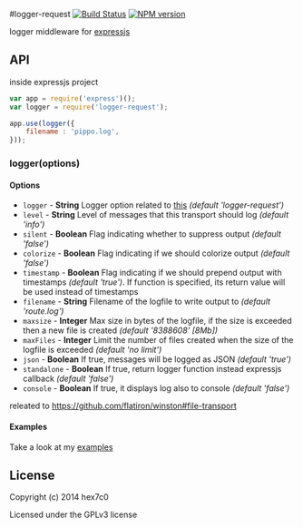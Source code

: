 #logger-request [![Build Status](https://travis-ci.org/hex7c0/logger-request.svg?branch=master)](https://travis-ci.org/hex7c0/logger-request) [![NPM version](https://badge.fury.io/js/logger-request.svg)](http://badge.fury.io/js/logger-request)

logger middleware for [expressjs](http://expressjs.com/)

## API

inside expressjs project
```js
var app = require('express')();
var logger = require('logger-request');

app.use(logger({
    filename : 'pippo.log',
}));
```

### logger(options)

#### Options

 - `logger` - **String** Logger option related to [this](https://github.com/flatiron/winston#working-with-multiple-loggers-in-winston) *(default 'logger-request')*
 - `level` - **String** Level of messages that this transport should log *(default 'info')*
 - `silent` - **Boolean** Flag indicating whether to suppress output *(default 'false')*
 - `colorize` - **Boolean** Flag indicating if we should colorize output *(default 'false')*
 - `timestamp` - **Boolean** Flag indicating if we should prepend output with timestamps *(default 'true')*. If function is specified, its return value will be used instead of timestamps
 - `filename` - **String** Filename of the logfile to write output to *(default 'route.log')*
 - `maxsize` - **Integer** Max size in bytes of the logfile, if the size is exceeded then a new file is created *(default '8388608' [8Mb])*
 - `maxFiles` - **Integer** Limit the number of files created when the size of the logfile is exceeded *(default 'no limit')*
 - `json` - **Boolean** If true, messages will be logged as JSON *(default 'true')*
 - `standalone` - **Boolean** If true, return logger function instead expressjs callback *(default 'false')*
 - `console` - **Boolean** If true, it displays log also to console *(default 'false')*

releated to https://github.com/flatiron/winston#file-transport

#### Examples

Take a look at my [examples](https://github.com/hex7c0/logger-request/tree/master/examples)

## License
Copyright (c) 2014 hex7c0

Licensed under the GPLv3 license
